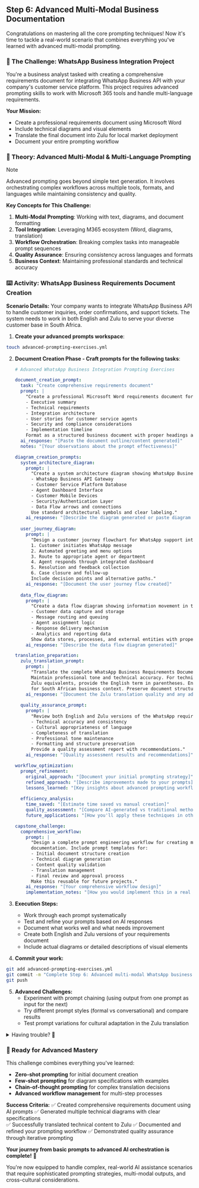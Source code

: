 ## Step 6: Advanced Multi-Modal Business Documentation

Congratulations on mastering all the core prompting techniques! Now it's time to tackle a real-world scenario that combines everything you've learned with advanced multi-modal prompting.

### 🎯 The Challenge: WhatsApp Business Integration Project

You're a business analyst tasked with creating a comprehensive requirements document for integrating WhatsApp Business API with your company's customer service platform. This project requires advanced prompting skills to work with Microsoft 365 tools and handle multi-language requirements.

**Your Mission:**
- Create a professional requirements document using Microsoft Word
- Include technical diagrams and visual elements
- Translate the final document into Zulu for local market deployment
- Document your entire prompting workflow

### 📖 Theory: Advanced Multi-Modal & Multi-Language Prompting

> [!NOTE]
> Advanced prompting goes beyond simple text generation. It involves orchestrating complex workflows across multiple tools, formats, and languages while maintaining consistency and quality.

**Key Concepts for This Challenge:**

1. **Multi-Modal Prompting**: Working with text, diagrams, and document formatting
2. **Tool Integration**: Leveraging M365 ecosystem (Word, diagrams, translation)
3. **Workflow Orchestration**: Breaking complex tasks into manageable prompt sequences
4. **Quality Assurance**: Ensuring consistency across languages and formats
5. **Business Context**: Maintaining professional standards and technical accuracy

### ⌨️ Activity: WhatsApp Business Requirements Document Creation

**Scenario Details:**
Your company wants to integrate WhatsApp Business API to handle customer inquiries, order confirmations, and support tickets. The system needs to work in both English and Zulu to serve your diverse customer base in South Africa.

1. **Create your advanced prompts workspace**:

```bash
touch advanced-prompting-exercises.yml
```

2. **Document Creation Phase - Craft prompts for the following tasks**:

   ```yaml
   # Advanced WhatsApp Business Integration Prompting Exercises
   
   document_creation_prompt:
     task: "Create comprehensive requirements document"
     prompt: |
       "Create a professional Microsoft Word requirements document for WhatsApp Business API integration with our customer service platform. Include:
       - Executive summary
       - Technical requirements  
       - Integration architecture
       - User stories for customer service agents
       - Security and compliance considerations
       - Implementation timeline
       Format as a structured business document with proper headings and professional language."
     ai_response: "[Paste the document outline/content generated]"
     notes: "[Your observations about the prompt effectiveness]"
   
   diagram_creation_prompts:
     system_architecture_diagram:
       prompt: |
         "Create a system architecture diagram showing WhatsApp Business API integration. Include:
         - WhatsApp Business API Gateway
         - Customer Service Platform Database
         - Agent Dashboard Interface  
         - Customer Mobile Devices
         - Security/Authentication Layer
         - Data Flow arrows and connections
         Use standard architectural symbols and clear labeling."
       ai_response: "[Describe the diagram generated or paste diagram elements]"
     
     user_journey_diagram:
       prompt: |
         "Design a customer journey flowchart for WhatsApp support interaction:
         1. Customer initiates WhatsApp message
         2. Automated greeting and menu options
         3. Route to appropriate agent or department
         4. Agent responds through integrated dashboard
         5. Resolution and feedback collection
         6. Case closure and follow-up
         Include decision points and alternative paths."
       ai_response: "[Document the user journey flow created]"
     
     data_flow_diagram:
       prompt: |
         "Create a data flow diagram showing information movement in the WhatsApp integration:
         - Customer data capture and storage
         - Message routing and queuing
         - Agent assignment logic
         - Response delivery mechanism
         - Analytics and reporting data
         Show data stores, processes, and external entities with proper DFD notation."
       ai_response: "[Describe the data flow diagram generated]"
   
   translation_preparation:
     zulu_translation_prompt:
       prompt: |
         "Translate the complete WhatsApp Business Requirements Document into Zulu (isiZulu). 
         Maintain professional tone and technical accuracy. For technical terms without direct 
         Zulu equivalents, provide the English term in parentheses. Ensure cultural appropriateness 
         for South African business context. Preserve document structure and formatting."
       ai_response: "[Document the Zulu translation quality and any adjustments needed]"
     
     quality_assurance_prompt:
       prompt: |
         "Review both English and Zulu versions of the WhatsApp requirements document for:
         - Technical accuracy and consistency
         - Cultural appropriateness of language
         - Completeness of translation
         - Professional tone maintenance
         - Formatting and structure preservation
         Provide a quality assessment report with recommendations."
       ai_response: "[Quality assessment results and recommendations]"
   
   workflow_optimization:
     prompt_refinement:
       original_approach: "[Document your initial prompting strategy]"
       refined_approach: "[Describe improvements made to your prompts]"
       lessons_learned: "[Key insights about advanced prompting workflows]"
     
     efficiency_analysis:
       time_saved: "[Estimate time saved vs manual creation]"
       quality_assessment: "[Compare AI-generated vs traditional methods]"
       future_applications: "[How you'll apply these techniques in other projects]"
   
   capstone_challenge:
     comprehensive_workflow:
       prompt: |
         "Design a complete prompt engineering workflow for creating multilingual technical 
         documentation. Include prompt templates for:
         - Initial document structure creation
         - Technical diagram generation
         - Content quality validation
         - Translation management
         - Final review and approval process
         Make this reusable for future projects."
       ai_response: "[Your comprehensive workflow design]"
       implementation_notes: "[How you would implement this in a real organization]"
   ```

3. **Execution Steps:**
   - Work through each prompt systematically
   - Test and refine your prompts based on AI responses
   - Document what works well and what needs improvement
   - Create both English and Zulu versions of your requirements document
   - Include actual diagrams or detailed descriptions of visual elements

4. **Commit your work:**

```bash
git add advanced-prompting-exercises.yml
git commit -m "Complete Step 6: Advanced multi-modal WhatsApp business documentation with Zulu translation"
git push
```

5. **Advanced Challenges:**
   - Experiment with prompt chaining (using output from one prompt as input for the next)
   - Try different prompt styles (formal vs conversational) and compare results
   - Test prompt variations for cultural adaptation in the Zulu translation

<details>
<summary>Having trouble? 🤷</summary><br/>

**Common Challenges & Solutions:**

- **Diagram creation not detailed enough**: Add specific requirements for symbols, colors, and layout in your prompts
- **Translation missing technical context**: Include glossary requests and ask for technical term explanations
- **Document structure inconsistent**: Use numbered sections and explicit formatting instructions
- **Zulu translation too literal**: Ask for cultural adaptation and natural language flow
- **Quality varies between sections**: Break complex documents into smaller, focused prompts

**Pro Tips:**
- Test prompts with simple examples first, then scale up
- Use follow-up prompts to refine and improve initial outputs
- Ask for explanations of AI decisions to understand the reasoning
- Combine multiple techniques (few-shot + chain-of-thought) for complex tasks

</details>

### 🚀 Ready for Advanced Mastery

This challenge combines everything you've learned:
- **Zero-shot prompting** for initial document creation
- **Few-shot prompting** for diagram specifications with examples
- **Chain-of-thought prompting** for complex translation decisions
- **Advanced workflow management** for multi-step processes

**Success Criteria:**
✅ Created comprehensive requirements document using AI prompts
✅ Generated multiple technical diagrams with clear specifications  
✅ Successfully translated technical content to Zulu
✅ Documented and refined your prompting workflow
✅ Demonstrated quality assurance through iterative prompting

**Your journey from basic prompts to advanced AI orchestration is complete!** 🎉

You're now equipped to handle complex, real-world AI assistance scenarios that require sophisticated prompting strategies, multi-modal outputs, and cross-cultural considerations.
